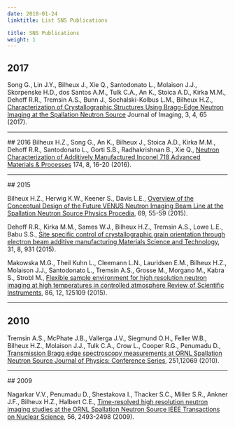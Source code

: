```yaml
---
date: 2018-01-24
linktitle: List SNS Publications

title: SNS Publications
weight: 1
---
```


## 2017
Song G., Lin J.Y., Bilheux J., Xie Q., Santodonato L., Molaison J.J., Skorpenske H.D., dos Santos A.M., Tulk C.A.,
An K., Stoica A.D., Kirka M.M., Dehoff R.R., Tremsin A.S., Bunn J., Sochalski-Kolbus L.M., Bilheux H.Z.,
<a href='http://www.mdpi.com/2313-433X/3/4/65'>Characterization of Crystallographic Structures Using Bragg-Edge Neutron Imaging at the Spallation Neutron Source</a>
Journal of Imaging, 3, 4, 65 (2017).

<hr>
## 2016
Bilheux H.Z., Song G., An K., Bilheux J., Stoica A.D., Kirka M.M., Dehoff R.R., Santodonato L., Gorti S.B., Radhakrishnan B., Xie Q.,
<a href='http://mio.asminternational.org/amp/201608/files/assets/basic-html/page-16.html#'>Neutron Characterization of Additively Manufactured Inconel 718 Advanced Materials & Processes</a>
 174, 8, 16-20 (2016).


<hr>
## 2015

Bilheux H.Z., Herwig K.W., Keener S., Davis L.E.,
<a href='http://www.sciencedirect.com/science/article/pii/S1875389215006173?via%3Dihub'>Overview of the Conceptual
Design of the Future VENUS Neutron Imaging Beam Line at the Spallation Neutron Source Physics Procedia</a>, 69, 55-59 (2015).

Dehoff R.R., Kirka M.M., Sames W.J., Bilheux H.Z., Tremsin A.S., Lowe L.E., Babu S.S.,
<a href='http://www.tandfonline.com/doi/full/10.1179/1743284714Y.0000000734'>Site specific control of crystallographic
grain orientation through electron beam additive manufacturing Materials Science and Technology</a>, 31, 8, 931 (2015).

Makowska M.G., Theil Kuhn L., Cleemann L.N., Lauridsen E.M., Bilheux H.Z., Molaison J.J., Santodonato L., Tremsin A.S.,
Grosse M., Morgano M., Kabra S., Strobl M.,
<a href='http://aip.scitation.org/doi/10.1063/1.4937615'>Flexible sample environment for high resolution neutron
imaging at high temperatures in controlled atmosphere Review of Scientific Instruments</a>, 86, 12, 125109 (2015).

<hr>

## 2010
Tremsin A.S., McPhate J.B., Vallerga J.V., Siegmund O.H., Feller W.B., Bilheux H.Z., Molaison J.J., Tulk C.A., Crow L.,
Cooper R.G., Penumadu D., <a href='http://iopscience.iop.org/article/10.1088/1742-6596/251/1/012069/meta'>Transmission
Bragg edge spectroscopy measurements at ORNL Spallation Neutron Source Journal of Physics: Conference Series</a>,
251,12069 (2010).

<hr>
## 2009

Nagarkar V.V., Penumadu D., Shestakova I., Thacker S.C., Miller S.R., Ankner J.F., Bilheux H.Z., Halbert C.E.,
<a href='http://ieeexplore.ieee.org/document/5204674/?reload=true'>Time-resolved high resolution neutron imaging
studies at the ORNL Spallation Neutron Source IEEE Transactions on Nuclear Science</a>, 56, 2493-2498 (2009).


